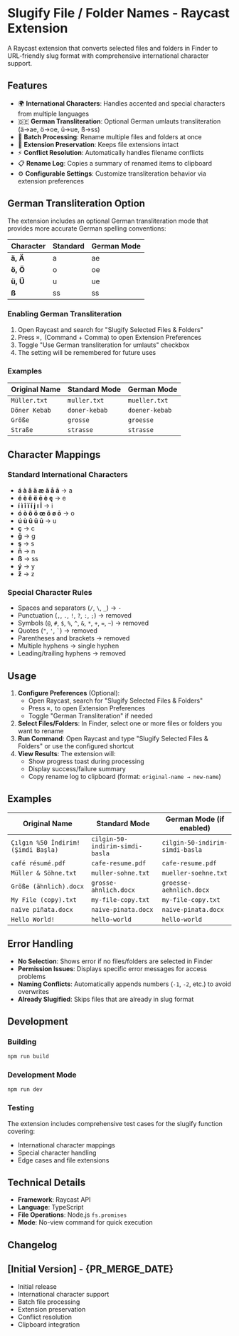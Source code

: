 # Slugify File / Folder Names - Raycast Extension

A Raycast extension that converts selected files and folders in Finder to URL-friendly slug format with comprehensive international character support.

## Features

- 🌍 **International Characters**: Handles accented and special characters from multiple languages
- 🇩🇪 **German Transliteration**: Optional German umlauts transliteration (ä→ae, ö→oe, ü→ue, ß→ss)
- 📁 **Batch Processing**: Rename multiple files and folders at once
- 🔄 **Extension Preservation**: Keeps file extensions intact
- ⚡ **Conflict Resolution**: Automatically handles filename conflicts
- 📋 **Rename Log**: Copies a summary of renamed items to clipboard
- ⚙️ **Configurable Settings**: Customize transliteration behavior via extension preferences

## German Transliteration Option

The extension includes an optional German transliteration mode that provides more accurate German spelling conventions:

| Character | Standard | German Mode |
|-----------|----------|-------------|
| **ä, Ä** | a | ae |
| **ö, Ö** | o | oe |
| **ü, Ü** | u | ue |
| **ß** | ss | ss |

### Enabling German Transliteration

1. Open Raycast and search for "Slugify Selected Files & Folders"
2. Press `⌘,` (Command + Comma) to open Extension Preferences
3. Toggle "Use German transliteration for umlauts" checkbox
4. The setting will be remembered for future uses

### Examples

| Original Name | Standard Mode | German Mode |
|---------------|---------------|-------------|
| `Müller.txt` | `muller.txt` | `mueller.txt` |
| `Döner Kebab` | `doner-kebab` | `doener-kebab` |
| `Größe` | `grosse` | `groesse` |
| `Straße` | `strasse` | `strasse` |

## Character Mappings

### Standard International Characters
- **á à â ä æ ã å ā** → a
- **é è ê ë ē ė ę** → e
- **í ì î ï ī į ı İ** → i
- **ó ò ô ö œ õ ø ō** → o
- **ú ù û ü ū** → u
- **ç** → c
- **ğ** → g
- **ş** → s
- **ñ** → n
- **ß** → ss
- **ý** → y
- **ž** → z

### Special Character Rules
- Spaces and separators (`/`, `\`, `_`) → `-`
- Punctuation (`,`, `.`, `!`, `?`, `:`, `;`) → removed
- Symbols (`@`, `#`, `$`, `%`, `^`, `&`, `*`, `+`, `=`, `~`) → removed
- Quotes (`"`, `'`, `` ` ``) → removed
- Parentheses and brackets → removed
- Multiple hyphens → single hyphen
- Leading/trailing hyphens → removed

## Usage

1. **Configure Preferences** (Optional): 
   - Open Raycast, search for "Slugify Selected Files & Folders"
   - Press `⌘,` to open Extension Preferences
   - Toggle "German Transliteration" if needed
2. **Select Files/Folders**: In Finder, select one or more files or folders you want to rename
3. **Run Command**: Open Raycast and type "Slugify Selected Files & Folders" or use the configured shortcut
4. **View Results**: The extension will:
   - Show progress toast during processing
   - Display success/failure summary
   - Copy rename log to clipboard (format: `original-name → new-name`)

## Examples

| Original Name | Standard Mode | German Mode (if enabled) |
|---------------|---------------|-------------------------|
| `Çılgın %50 İndirim! (Şimdi Başla)` | `cilgin-50-indirim-simdi-basla` | `cilgin-50-indirim-simdi-basla` |
| `café résumé.pdf` | `cafe-resume.pdf` | `cafe-resume.pdf` |
| `Müller & Söhne.txt` | `muller-sohne.txt` | `mueller-soehne.txt` |
| `Größe (ähnlich).docx` | `grosse-ahnlich.docx` | `groesse-aehnlich.docx` |
| `My File (copy).txt` | `my-file-copy.txt` | `my-file-copy.txt` |
| `naïve piñata.docx` | `naive-pinata.docx` | `naive-pinata.docx` |
| `Hello World!` | `hello-world` | `hello-world` |

## Error Handling

- **No Selection**: Shows error if no files/folders are selected in Finder
- **Permission Issues**: Displays specific error messages for access problems
- **Naming Conflicts**: Automatically appends numbers (`-1`, `-2`, etc.) to avoid overwrites
- **Already Slugified**: Skips files that are already in slug format

## Development

### Building
```bash
npm run build
```

### Development Mode
```bash
npm run dev
```

### Testing
The extension includes comprehensive test cases for the slugify function covering:
- International character mappings
- Special character handling
- Edge cases and file extensions

## Technical Details

- **Framework**: Raycast API
- **Language**: TypeScript
- **File Operations**: Node.js `fs.promises`
- **Mode**: No-view command for quick execution

## Changelog

## [Initial Version] - {PR_MERGE_DATE}
- Initial release
- International character support
- Batch file processing
- Extension preservation
- Conflict resolution
- Clipboard integration